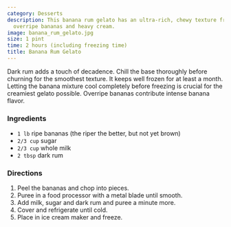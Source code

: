 ```yaml
---
category: Desserts
description: This banana rum gelato has an ultra-rich, chewy texture from slowly simmered
  overripe bananas and heavy cream.
image: banana_rum_gelato.jpg
size: 1 pint
time: 2 hours (including freezing time)
title: Banana Rum Gelato
---
```


Dark rum adds a touch of decadence. Chill the base thoroughly before churning for the smoothest texture. It keeps well frozen for at least a month. Letting the banana mixture cool completely before freezing is crucial for the creamiest gelato possible. Overripe bananas contribute intense banana flavor.

### Ingredients

* `1 lb` ripe bananas (the riper the better, but not yet brown)
* `2/3 cup` sugar
* `2/3 cup` whole milk
* `2 tbsp` dark rum

### Directions

1. Peel the bananas and chop into pieces.
2. Puree in a food processor with a metal blade until smooth.
3. Add milk, sugar and dark rum and puree a minute more.
4. Cover and refrigerate until cold.
5. Place in ice cream maker and freeze.
